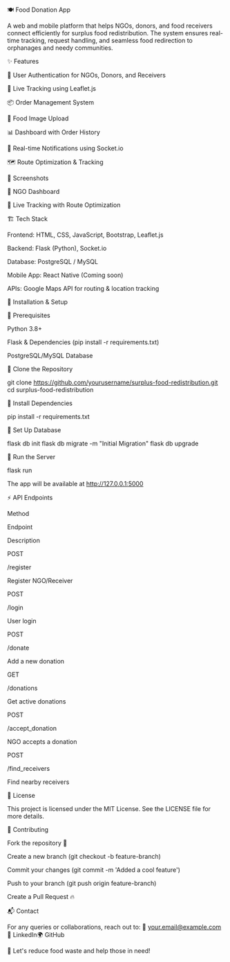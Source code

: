 🍽️ Food Donation App






A web and mobile platform that helps NGOs, donors, and food receivers connect efficiently for surplus food redistribution. The system ensures real-time tracking, request handling, and seamless food redirection to orphanages and needy communities.

✨ Features

🔑 User Authentication for NGOs, Donors, and Receivers

📍 Live Tracking using Leaflet.js

📦 Order Management System

📸 Food Image Upload

📊 Dashboard with Order History

🚀 Real-time Notifications using Socket.io

🗺 Route Optimization & Tracking

📸 Screenshots

🎯 NGO Dashboard



📍 Live Tracking with Route Optimization



🏗 Tech Stack

Frontend: HTML, CSS, JavaScript, Bootstrap, Leaflet.js

Backend: Flask (Python), Socket.io

Database: PostgreSQL / MySQL

Mobile App: React Native (Coming soon)

APIs: Google Maps API for routing & location tracking

🚀 Installation & Setup

🔧 Prerequisites

Python 3.8+

Flask & Dependencies (pip install -r requirements.txt)

PostgreSQL/MySQL Database

🔹 Clone the Repository

 git clone https://github.com/yourusername/surplus-food-redistribution.git
 cd surplus-food-redistribution

🔹 Install Dependencies

pip install -r requirements.txt

🔹 Set Up Database

flask db init
flask db migrate -m "Initial Migration"
flask db upgrade

🔹 Run the Server

flask run

The app will be available at http://127.0.0.1:5000

⚡ API Endpoints

Method

Endpoint

Description

POST

/register

Register NGO/Receiver

POST

/login

User login

POST

/donate

Add a new donation

GET

/donations

Get active donations

POST

/accept_donation

NGO accepts a donation

POST

/find_receivers

Find nearby receivers

📜 License

This project is licensed under the MIT License. See the LICENSE file for more details.

🤝 Contributing

Fork the repository 🍴

Create a new branch (git checkout -b feature-branch)

Commit your changes (git commit -m 'Added a cool feature')

Push to your branch (git push origin feature-branch)

Create a Pull Request 🔥

📬 Contact

For any queries or collaborations, reach out to:
📧 your.email@example.com📌 LinkedIn🌍 GitHub

🚀 Let's reduce food waste and help those in need!

